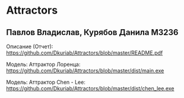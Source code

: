 # Attractors

## Павлов Владислав, Курябов Данила M3236

Описание (Отчет): https://github.com/Dkuriab/Attractors/blob/master/README.pdf

Модель: Аттрактор Лоренца: https://github.com/Dkuriab/Attractors/blob/master/dist/main.exe

Модель: Аттрактор Chen - Lee: https://github.com/Dkuriab/Attractors/blob/master/dist/chen_lee.exe
